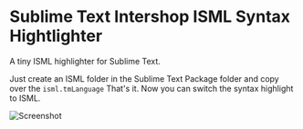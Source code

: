 Sublime Text Intershop ISML Syntax Hightlighter
==============================================

A tiny ISML highlighter for Sublime Text.

Just create an ISML folder in the Sublime Text Package folder and copy over the ```isml.tmLanguage```
That's it. Now you can switch the syntax highlight to ISML.

![Screenshot](https://raw2.github.com/svenbluege/sublimetext_isml_hightlighter/master/preview.jpg)
